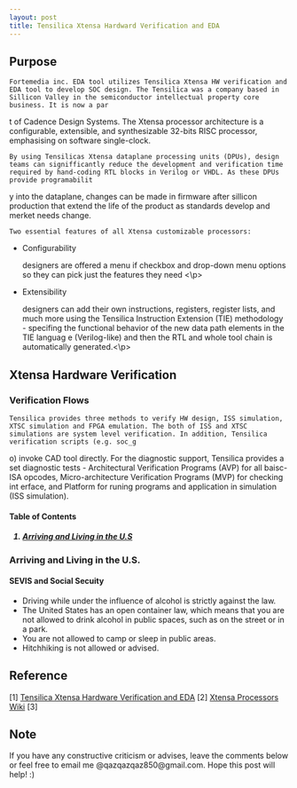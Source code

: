```yaml
---                                                                                                                                                                                                                                      
layout: post
title: Tensilica Xtensa Hardward Verification and EDA
---
```


## Purpose

    Fortemedia inc. EDA tool utilizes Tensilica Xtensa HW verification and EDA tool to develop SOC design. The Tensilica was a company based in Sillicon Valley in the semiconductor intellectual property core business. It is now a par
t of Cadence Design Systems. The Xtensa processor architecture is a configurable, extensible, and synthesizable 32-bits RISC processor, emphasising on software single-clock.

    By using Tensilicas Xtensa dataplane processing units (DPUs), design teams can signifficantly reduce the development and verification time required by hand-coding RTL blocks in Verilog or VHDL. As these DPUs provide programabilit
y into the dataplane, changes can be made in firmware after sillicon production that extend the life of the product as standards develop and merket needs change.

    Two essential features of all Xtensa customizable processors:
<ul style="list-style-type:disc">
  <li> Configurability </li>
  <p> designers are offered a menu if checkbox and drop-down menu options so they can pick just the features they need <\p>
  <li> Extensibility</li>
  <p> designers can add their own instructions, registers, register lists, and much more using the Tensilica Instruction Extension (TIE) methodology - specifing the functional behavior of the new data path elements in the TIE languag
e (Verilog-like) and then the RTL and whole tool chain is automatically generated.<\p>
</ul>

## Xtensa Hardware Verification

### Verification Flows
    Tensilica provides three methods to verify HW design, ISS simulation, XTSC simulation and FPGA emulation. The both of ISS and XTSC simulations are system level verification. In addition, Tensilica verification scripts (e.g. soc_g
o) invoke CAD tool directly. For the diagnostic support, Tensilica provides a set diagnostic tests - Architectural Verification Programs (AVP) for all baisc-ISA opcodes, Micro-architecture Verification Programs (MVP) for checking int
erface, and Platform for runing programs and application in simulation (ISS simulation).



<h4><a name="TableContent"></a> Table of Contents</h4>
<h5><ol>
    <li><a href="#Arriving">Arriving and Living in the U.S</a></li>
</ol></h5>

<h3><a name="Arriving"></a> Arriving and Living in the U.S. </h3>

#### SEVIS and Social Secuity

<ul style="list-style-type:disc">
  <li> Driving while under the influence of alcohol is strictly against the law.</li>
  <li> The United States has an open container law, which means that you are not allowed to drink alcohol in public spaces, such as on the street or in a park.</li>
  <li> You are not allowed to camp or sleep in public areas.</li>
  <li> Hitchhiking is not allowed or advised.</li>
</ul>

## Reference

[1] [Tensilica Xtensa Hardware Verification and EDA](https://www.cadence.com/content/cadence-www/global/en_US/home/training/all-courses/86065.html) 
[2] [Xtensa Processors Wiki](https://www.semiwiki.com/forum/showwiki.php?title=Tensilica:Xtensa-Processors-Wiki)
[3]

## Note
<p>If you have any constructive criticism or advises, leave the comments below or feel free to email me @qazqazqaz850@gmail.com.
Hope this post will help! :)
</p>
